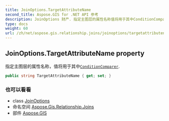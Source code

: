 ```yaml
---
title: JoinOptions.TargetAttributeName
second_title: Aspose.GIS for .NET API 参考
description: JoinOptions 财产. 指定主图层的属性名称值将用于其中ConditionComparer.
type: docs
weight: 60
url: /zh/net/aspose.gis.relationship.joins/joinoptions/targetattributename/
---
```

## JoinOptions.TargetAttributeName property

指定主图层的属性名称，值将用于其中[`ConditionComparer`](../conditioncomparer/).

```csharp
public string TargetAttributeName { get; set; }
```

### 也可以看看

* class [JoinOptions](../)
* 命名空间 [Aspose.Gis.Relationship.Joins](../../joinoptions/)
* 部件 [Aspose.GIS](../../../)


